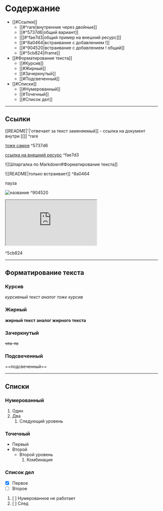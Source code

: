 # Содержание
- [[#Ссылки]]
	- [[#^rare|внутренние через двойные]]
	- [[#^5737d6|общий вариант]]
	- [[[#^fae7d3|общий пример на внешний ресурс]]]
	- [[#^8a0464|встраивание с добавлением !]]
	- [[#^904520|встраивание с добавлением ! общий]]
	- [[#^5cb824|iframe]]
-  [[#Форматирование текста]]
	- [[#Курсив]]
	- [[#Жирный]]
	- [[#Зачеркнутый]]
	- [[#Подсвеченный]]
- [[#Списки]]
	- [[#Нумерованный]]
	- [[#Точечный]]
	- [[#Список дел]]




---
## Ссылки


[[README|'|'отвечает за текст заменяемый]] - ссылка на документ внутри [[]] ^rare

[тоже самое](README) ^5737d6

[ссылка на внешний ресурс](https://habr.com/ru/companies/inpglobal/articles/722792/) ^fae7d3

![[Шпаргалка по Markdown#Форматирование текста]]

![[README|только встраивает]] ^8a0464

пауза

![название](README) ^904520

<iframe src="https://publish.obsidian.md/help-ru/Руководства/Встраивание+вложений+в+заметки"></iframe>

^5cb824


---

## Форматирование текста

### Курсив
*курсивный текст*
_аналог тоже курсив_

### Жирный 

**жирный текст**
__аналог жирного текста__


### Зачеркнутый
~~что-то~~

### Подсвеченный

==подсвеченный==

---

## Списки

### Нумерованный 

1. Один
2. Два
	1. Следующий уровень

### Точечный

- Первый
- Второй
	- Второй уровень
		1. Комбинация

### Список дел

- [x] Первое
- [ ] Второе
1. [ ] Нумерованное не работает
2. [ ] След

